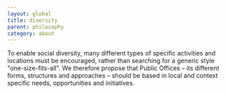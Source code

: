 ```yaml
---
layout: global
title: diversity
parent: philosophy
category: about
---
```


To enable social diversity, many different types of specific activities and locations must be encouraged, rather than searching for a generic style "one-size-fits-all". We therefore propose that Public Offices – its different forms, structures and approaches – should be based in local and context specific needs, opportunities and initiatives.
